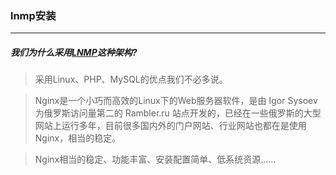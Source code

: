 ### lnmp安装

---


##### 我们为什么采用[LNMP](https://lnmp.org/)这种架构?
> 采用Linux、PHP、MySQL的优点我们不必多说。

> Nginx是一个小巧而高效的Linux下的Web服务器软件，是由 Igor Sysoev 为俄罗斯访问量第二的 Rambler.ru 站点开发的，已经在一些俄罗斯的大型网站上运行多年，目前很多国内外的门户网站、行业网站也都在是使用Nginx，相当的稳定。

> Nginx相当的稳定、功能丰富、安装配置简单、低系统资源……

